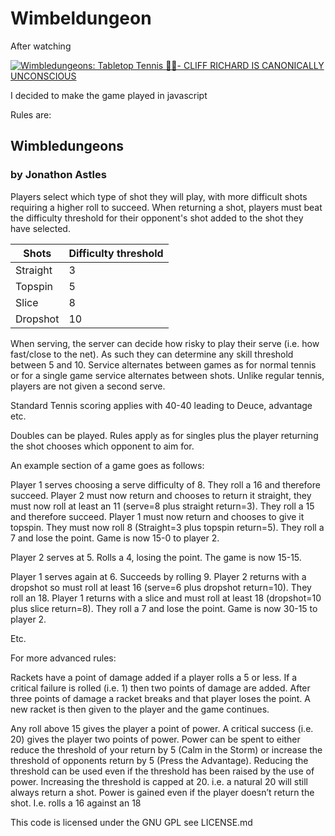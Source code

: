 # Wimbeldungeon

After watching

[![Wimbledungeons: Tabletop Tennis 🎾🎲- CLIFF RICHARD IS CANONICALLY UNCONSCIOUS](http://img.youtube.com/vi/KAd9xVOqBMs/0.jpg)](http://www.youtube.com/watch?v=KAd9xVOqBMs)

I decided to make the game played in javascript

Rules are:

## Wimbledungeons

### by Jonathon Astles

Players select which type of shot they will play, with more difficult shots requiring a higher roll to succeed. When returning a shot, players must beat the difficulty threshold for their opponent's shot added to the shot they have selected.

| Shots | Difficulty threshold |
| ----- | ---------------------|
| Straight | 3 |
| Topspin | 5 |
| Slice | 8 |
| Dropshot | 10 |

When serving, the server can decide how risky to play their serve (i.e. how fast/close to the net). As such they can determine any skill threshold between 5 and 10. Service alternates between games as for normal tennis or for a single game service alternates between shots. Unlike regular tennis, players are not given a second serve.

Standard Tennis scoring applies with 40-40 leading to Deuce, advantage etc.

Doubles can be played. Rules apply as for singles plus the player returning the shot chooses which opponent to aim for.

An example section of a game goes as follows:

Player 1 serves choosing a serve difficulty of 8. They roll a 16 and therefore succeed. Player 2 must now return and chooses to return it straight, they must now roll at least an 11 (serve=8 plus straight return=3). They roll a 15 and therefore succeed. Player 1 must now return and chooses to give it topspin. They must now roll 8 (Straight=3 plus topspin return=5). They roll a 7 and lose the point. Game is now 15-0 to player 2.

Player 2 serves at 5. Rolls a 4, losing the point. The game is now 15-15.

Player 1 serves again at 6. Succeeds by rolling 9. Player 2 returns with a dropshot so must roll at least 16 (serve=6 plus dropshot return=10). They roll an 18. Player 1 returns with a slice and must roll at least 18 (dropshot=10 plus slice return=8). They roll a 7 and lose the point. Game is now 30-15 to player 2.

Etc.

For more advanced rules:

Rackets have a point of damage added if a player rolls a 5 or less. If a critical failure is rolled (i.e. 1) then two points of damage are added. After three points of damage a racket breaks and that player loses the point. A new racket is then given to the player and the game continues.

Any roll above 15 gives the player a point of power. A critical success (i.e. 20) gives the player two points of power. Power can be spent to either reduce the threshold of your return by 5 (Calm in the Storm) or increase the threshold of opponents return by 5 (Press the Advantage). Reducing the threshold can be used even if the threshold has been raised by the use of power. Increasing the threshold is capped at 20. i.e. a natural 20 will still always return a shot. Power is gained even if the player doesn’t return the shot. I.e. rolls a 16 against an 18 


This code is licensed under the GNU GPL see LICENSE.md
